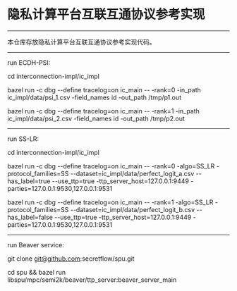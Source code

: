 # 隐私计算平台互联互通协议参考实现

---
本仓库存放隐私计算平台互联互通协议参考实现代码。

---

run ECDH-PSI:

cd interconnection-impl/ic_impl

bazel run -c dbg --define tracelog=on ic_main -- -rank=0 -in_path ic_impl/data/psi_1.csv -field_names id -out_path /tmp/p1.out

bazel run -c dbg --define tracelog=on ic_main -- -rank=1 -in_path ic_impl/data/psi_2.csv -field_names id -out_path /tmp/p2.out

---

run SS-LR:

cd interconnection-impl/ic_impl

bazel run -c dbg --define tracelog=on ic_main -- -rank=0 -algo=SS_LR -protocol_families=SS --dataset=ic_impl/data/perfect_logit_a.csv --has_label=true --use_ttp=true -ttp_server_host=127.0.0.1:9449 -parties=127.0.0.1:9530,127.0.0.1:9531

bazel run -c dbg --define tracelog=on ic_main -- -rank=1 -algo=SS_LR -protocol_families=SS --dataset=ic_impl/data/perfect_logit_b.csv --has_label=false --use_ttp=true -ttp_server_host=127.0.0.1:9449 -parties=127.0.0.1:9530,127.0.0.1:9531

---

run Beaver service:

git clone git@github.com:secretflow/spu.git

cd spu && bazel run libspu/mpc/semi2k/beaver/ttp_server:beaver_server_main
